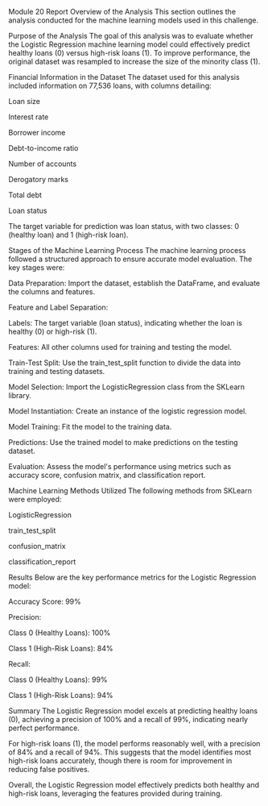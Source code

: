 Module 20 Report
Overview of the Analysis
This section outlines the analysis conducted for the machine learning models used in this challenge.

Purpose of the Analysis
The goal of this analysis was to evaluate whether the Logistic Regression machine learning model could effectively predict healthy loans (0) versus high-risk loans (1). To improve performance, the original dataset was resampled to increase the size of the minority class (1).

Financial Information in the Dataset
The dataset used for this analysis included information on 77,536 loans, with columns detailing:

Loan size

Interest rate

Borrower income

Debt-to-income ratio

Number of accounts

Derogatory marks

Total debt

Loan status

The target variable for prediction was loan status, with two classes: 0 (healthy loan) and 1 (high-risk loan).

Stages of the Machine Learning Process
The machine learning process followed a structured approach to ensure accurate model evaluation. The key stages were:

Data Preparation: Import the dataset, establish the DataFrame, and evaluate the columns and features.

Feature and Label Separation:

Labels: The target variable (loan status), indicating whether the loan is healthy (0) or high-risk (1).

Features: All other columns used for training and testing the model.

Train-Test Split: Use the train_test_split function to divide the data into training and testing datasets.

Model Selection: Import the LogisticRegression class from the SKLearn library.

Model Instantiation: Create an instance of the logistic regression model.

Model Training: Fit the model to the training data.

Predictions: Use the trained model to make predictions on the testing dataset.

Evaluation: Assess the model's performance using metrics such as accuracy score, confusion matrix, and classification report.

Machine Learning Methods Utilized
The following methods from SKLearn were employed:

LogisticRegression

train_test_split

confusion_matrix

classification_report

Results
Below are the key performance metrics for the Logistic Regression model:

Accuracy Score: 99%

Precision:

Class 0 (Healthy Loans): 100%

Class 1 (High-Risk Loans): 84%

Recall:

Class 0 (Healthy Loans): 99%

Class 1 (High-Risk Loans): 94%

Summary
The Logistic Regression model excels at predicting healthy loans (0), achieving a precision of 100% and a recall of 99%, indicating nearly perfect performance.

For high-risk loans (1), the model performs reasonably well, with a precision of 84% and a recall of 94%. This suggests that the model identifies most high-risk loans accurately, though there is room for improvement in reducing false positives.

Overall, the Logistic Regression model effectively predicts both healthy and high-risk loans, leveraging the features provided during training.